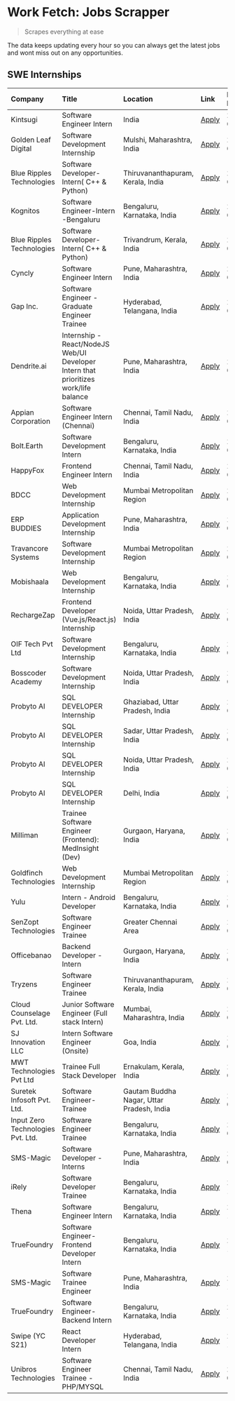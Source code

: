 # Work Fetch: Jobs Scrapper
> Scrapes everything at ease

The data keeps updating every hour so you can always get the latest jobs and wont miss out on any opportunities.

## SWE Internships
<!--START_SECTION:workfetch-->
| Company                           | Title                                                                                | Location                                  | Link                                                                                                                                                                                                                                                                                              | Date Posted   |
|:----------------------------------|:-------------------------------------------------------------------------------------|:------------------------------------------|:--------------------------------------------------------------------------------------------------------------------------------------------------------------------------------------------------------------------------------------------------------------------------------------------------|:--------------|
| Kintsugi                          | Software Engineer Intern                                                             | India                                     | [Apply](https://in.linkedin.com/jobs/view/software-engineer-intern-at-kintsugi-3857074071?position=43&pageNum=0&refId=FNofsaFfToa0KA93OdZbSQ%3D%3D&trackingId=pYrvi%2Fl3Hw7RCzOmebQtFw%3D%3D&trk=public_jobs_jserp-result_search-card)                                                            | 2024-03-16    |
| Golden Leaf Digital               | Software Development Internship                                                      | Mulshi, Maharashtra, India                | [Apply](https://in.linkedin.com/jobs/view/software-development-internship-at-golden-leaf-digital-3858085305?position=7&pageNum=0&refId=FNofsaFfToa0KA93OdZbSQ%3D%3D&trackingId=9UYBTsDF%2FmJj0KN0RKLXDw%3D%3D&trk=public_jobs_jserp-result_search-card)                                           | 2024-03-15    |
| Blue Ripples Technologies         | Software Developer- Intern( C++ & Python)                                            | Thiruvananthapuram, Kerala, India         | [Apply](https://in.linkedin.com/jobs/view/software-developer-intern-c%2B%2B-python-at-blue-ripples-technologies-3855594494?position=39&pageNum=0&refId=FNofsaFfToa0KA93OdZbSQ%3D%3D&trackingId=jqigQuLYm8%2F8IBuEO6DcvQ%3D%3D&trk=public_jobs_jserp-result_search-card)                           | 2024-03-14    |
| Kognitos                          | Software Engineer-Intern -Bengaluru                                                  | Bengaluru, Karnataka, India               | [Apply](https://in.linkedin.com/jobs/view/software-engineer-intern-bengaluru-at-kognitos-3855361239?position=20&pageNum=0&refId=FNofsaFfToa0KA93OdZbSQ%3D%3D&trackingId=Oxx2rADbtcP77xf%2FhiOyJg%3D%3D&trk=public_jobs_jserp-result_search-card)                                                  | 2024-03-13    |
| Blue Ripples Technologies         | Software Developer- Intern( C++  & Python)                                           | Trivandrum, Kerala, India                 | [Apply](https://in.linkedin.com/jobs/view/software-developer-intern-c%2B%2B-python-at-blue-ripples-technologies-3856150730?position=42&pageNum=0&refId=FNofsaFfToa0KA93OdZbSQ%3D%3D&trackingId=4lJhA7mGex%2F4whsP63rvRw%3D%3D&trk=public_jobs_jserp-result_search-card)                           | 2024-03-13    |
| Cyncly                            | Software Engineer Intern                                                             | Pune, Maharashtra, India                  | [Apply](https://in.linkedin.com/jobs/view/software-engineer-intern-at-cyncly-3853990178?position=48&pageNum=0&refId=FNofsaFfToa0KA93OdZbSQ%3D%3D&trackingId=bQ3W6DP4Xl%2B9VMesy2WcoQ%3D%3D&trk=public_jobs_jserp-result_search-card)                                                              | 2024-03-13    |
| Gap Inc.                          | Software Engineer - Graduate Engineer Trainee                                        | Hyderabad, Telangana, India               | [Apply](https://in.linkedin.com/jobs/view/software-engineer-graduate-engineer-trainee-at-gap-inc-3853818960?position=9&pageNum=0&refId=FNofsaFfToa0KA93OdZbSQ%3D%3D&trackingId=NCn1HhdDI5g%2FvFioLBKDTQ%3D%3D&trk=public_jobs_jserp-result_search-card)                                           | 2024-03-12    |
| Dendrite.ai                       | Internship - React/NodeJS Web/UI Developer Intern that prioritizes work/life balance | Pune, Maharashtra, India                  | [Apply](https://in.linkedin.com/jobs/view/internship-react-nodejs-web-ui-developer-intern-that-prioritizes-work-life-balance-at-dendrite-ai-3853583200?position=55&pageNum=0&refId=FNofsaFfToa0KA93OdZbSQ%3D%3D&trackingId=T1U0Z7nx78qwKN9KL55LNA%3D%3D&trk=public_jobs_jserp-result_search-card) | 2024-03-12    |
| Appian Corporation                | Software Engineer Intern (Chennai)                                                   | Chennai, Tamil Nadu, India                | [Apply](https://in.linkedin.com/jobs/view/software-engineer-intern-chennai-at-appian-corporation-3848335036?position=3&pageNum=0&refId=FNofsaFfToa0KA93OdZbSQ%3D%3D&trackingId=07FsevlkfGtftCJ7Uc2y9Q%3D%3D&trk=public_jobs_jserp-result_search-card)                                             | 2024-03-07    |
| Bolt.Earth                        | Software Development Intern                                                          | Bengaluru, Karnataka, India               | [Apply](https://in.linkedin.com/jobs/view/software-development-intern-at-bolt-earth-3849437038?position=25&pageNum=0&refId=FNofsaFfToa0KA93OdZbSQ%3D%3D&trackingId=dJC0VEnJrmZFvsh%2BO%2Fns7w%3D%3D&trk=public_jobs_jserp-result_search-card)                                                     | 2024-03-07    |
| HappyFox                          | Frontend Engineer Intern                                                             | Chennai, Tamil Nadu, India                | [Apply](https://in.linkedin.com/jobs/view/frontend-engineer-intern-at-happyfox-3848357951?position=52&pageNum=0&refId=FNofsaFfToa0KA93OdZbSQ%3D%3D&trackingId=7uabpEqW3jg2YvEJ7PxhCw%3D%3D&trk=public_jobs_jserp-result_search-card)                                                              | 2024-03-07    |
| BDCC                              | Web Development Internship                                                           | Mumbai Metropolitan Region                | [Apply](https://in.linkedin.com/jobs/view/web-development-internship-at-bdcc-3849712398?position=54&pageNum=0&refId=FNofsaFfToa0KA93OdZbSQ%3D%3D&trackingId=hBXftXbSA7pFA%2BYR1odShw%3D%3D&trk=public_jobs_jserp-result_search-card)                                                              | 2024-03-07    |
| ERP BUDDIES                       | Application Development Internship                                                   | Pune, Maharashtra, India                  | [Apply](https://in.linkedin.com/jobs/view/application-development-internship-at-erp-buddies-3848828144?position=31&pageNum=0&refId=FNofsaFfToa0KA93OdZbSQ%3D%3D&trackingId=G2V9nJORyIq2oC%2BBzRM2CQ%3D%3D&trk=public_jobs_jserp-result_search-card)                                               | 2024-03-06    |
| Travancore Systems                | Software Development Internship                                                      | Mumbai Metropolitan Region                | [Apply](https://in.linkedin.com/jobs/view/software-development-internship-at-travancore-systems-3847706952?position=13&pageNum=0&refId=FNofsaFfToa0KA93OdZbSQ%3D%3D&trackingId=2%2BZxm3Nbk1iD8Q5ccImrdA%3D%3D&trk=public_jobs_jserp-result_search-card)                                           | 2024-03-05    |
| Mobishaala                        | Web Development Internship                                                           | Bengaluru, Karnataka, India               | [Apply](https://in.linkedin.com/jobs/view/web-development-internship-at-mobishaala-3847710287?position=26&pageNum=0&refId=FNofsaFfToa0KA93OdZbSQ%3D%3D&trackingId=AENLVyvYFsMX1edIyJSxBw%3D%3D&trk=public_jobs_jserp-result_search-card)                                                          | 2024-03-05    |
| RechargeZap                       | Frontend Developer  (Vue.js/React.js) Internship                                     | Noida, Uttar Pradesh, India               | [Apply](https://in.linkedin.com/jobs/view/frontend-developer-vue-js-react-js-internship-at-rechargezap-3847708827?position=37&pageNum=0&refId=FNofsaFfToa0KA93OdZbSQ%3D%3D&trackingId=Z3NFO%2Bv%2ByjAIvovyh0W8kw%3D%3D&trk=public_jobs_jserp-result_search-card)                                  | 2024-03-05    |
| OIF Tech Pvt Ltd                  | Software Development Internship                                                      | Bengaluru, Karnataka, India               | [Apply](https://in.linkedin.com/jobs/view/software-development-internship-at-oif-tech-pvt-ltd-3846326596?position=6&pageNum=0&refId=FNofsaFfToa0KA93OdZbSQ%3D%3D&trackingId=vGpybW5PaL0moIkLnzVTug%3D%3D&trk=public_jobs_jserp-result_search-card)                                                | 2024-03-04    |
| Bosscoder Academy                 | Software Development Internship                                                      | Noida, Uttar Pradesh, India               | [Apply](https://in.linkedin.com/jobs/view/software-development-internship-at-bosscoder-academy-3846323827?position=15&pageNum=0&refId=FNofsaFfToa0KA93OdZbSQ%3D%3D&trackingId=JDmWAPypQEK7m5JFWDH5Rg%3D%3D&trk=public_jobs_jserp-result_search-card)                                              | 2024-03-04    |
| Probyto AI                        | SQL DEVELOPER Internship                                                             | Ghaziabad, Uttar Pradesh, India           | [Apply](https://in.linkedin.com/jobs/view/sql-developer-internship-at-probyto-ai-3846327640?position=50&pageNum=0&refId=FNofsaFfToa0KA93OdZbSQ%3D%3D&trackingId=OoPgBEjbTnagxcQsCScuaA%3D%3D&trk=public_jobs_jserp-result_search-card)                                                            | 2024-03-04    |
| Probyto AI                        | SQL DEVELOPER Internship                                                             | Sadar, Uttar Pradesh, India               | [Apply](https://in.linkedin.com/jobs/view/sql-developer-internship-at-probyto-ai-3846329214?position=53&pageNum=0&refId=FNofsaFfToa0KA93OdZbSQ%3D%3D&trackingId=RbUJc2XNL0xI8H%2BDcZTF6w%3D%3D&trk=public_jobs_jserp-result_search-card)                                                          | 2024-03-04    |
| Probyto AI                        | SQL DEVELOPER Internship                                                             | Noida, Uttar Pradesh, India               | [Apply](https://in.linkedin.com/jobs/view/sql-developer-internship-at-probyto-ai-3846328520?position=57&pageNum=0&refId=FNofsaFfToa0KA93OdZbSQ%3D%3D&trackingId=N0SQC8PFDJlasnIDerWH2g%3D%3D&trk=public_jobs_jserp-result_search-card)                                                            | 2024-03-04    |
| Probyto AI                        | SQL DEVELOPER Internship                                                             | Delhi, India                              | [Apply](https://in.linkedin.com/jobs/view/sql-developer-internship-at-probyto-ai-3846324863?position=60&pageNum=0&refId=FNofsaFfToa0KA93OdZbSQ%3D%3D&trackingId=Is2cS9Y3QLoRsYMrLvyDWg%3D%3D&trk=public_jobs_jserp-result_search-card)                                                            | 2024-03-04    |
| Milliman                          | Trainee Software Engineer (Frontend): MedInsight (Dev)                               | Gurgaon, Haryana, India                   | [Apply](https://in.linkedin.com/jobs/view/trainee-software-engineer-frontend-medinsight-dev-at-milliman-3792874280?position=10&pageNum=0&refId=FNofsaFfToa0KA93OdZbSQ%3D%3D&trackingId=Yw%2F3FJbWvobIFDxjhOe2wQ%3D%3D&trk=public_jobs_jserp-result_search-card)                                   | 2024-03-01    |
| Goldfinch Technologies            | Web Development Internship                                                           | Mumbai Metropolitan Region                | [Apply](https://in.linkedin.com/jobs/view/web-development-internship-at-goldfinch-technologies-3837823879?position=58&pageNum=0&refId=FNofsaFfToa0KA93OdZbSQ%3D%3D&trackingId=ZUYOTlyYnjFHNK6errZ8Yg%3D%3D&trk=public_jobs_jserp-result_search-card)                                              | 2024-02-22    |
| Yulu                              | Intern - Android Developer                                                           | Bengaluru, Karnataka, India               | [Apply](https://in.linkedin.com/jobs/view/intern-android-developer-at-yulu-3834459982?position=59&pageNum=0&refId=FNofsaFfToa0KA93OdZbSQ%3D%3D&trackingId=BiAtUdnQzRmwx55G2B6LJg%3D%3D&trk=public_jobs_jserp-result_search-card)                                                                  | 2024-02-19    |
| SenZopt Technologies              | Software Engineer Trainee                                                            | Greater Chennai Area                      | [Apply](https://in.linkedin.com/jobs/view/software-engineer-trainee-at-senzopt-technologies-3827688781?position=41&pageNum=0&refId=FNofsaFfToa0KA93OdZbSQ%3D%3D&trackingId=ufqKyDNtB48XClGkbdzgMQ%3D%3D&trk=public_jobs_jserp-result_search-card)                                                 | 2024-02-12    |
| Officebanao                       | Backend Developer - Intern                                                           | Gurgaon, Haryana, India                   | [Apply](https://in.linkedin.com/jobs/view/backend-developer-intern-at-officebanao-3814263731?position=32&pageNum=0&refId=FNofsaFfToa0KA93OdZbSQ%3D%3D&trackingId=WbqZZxJn5I6BTlxB0Eq9tQ%3D%3D&trk=public_jobs_jserp-result_search-card)                                                           | 2024-01-31    |
| Tryzens                           | Software Engineer Trainee                                                            | Thiruvananthapuram, Kerala, India         | [Apply](https://in.linkedin.com/jobs/view/software-engineer-trainee-at-tryzens-3809363491?position=46&pageNum=0&refId=FNofsaFfToa0KA93OdZbSQ%3D%3D&trackingId=hhLgRi83CwyO2YkbbPNAKA%3D%3D&trk=public_jobs_jserp-result_search-card)                                                              | 2024-01-18    |
| Cloud Counselage Pvt. Ltd.        | Junior Software Engineer (Full stack Intern)                                         | Mumbai, Maharashtra, India                | [Apply](https://in.linkedin.com/jobs/view/junior-software-engineer-full-stack-intern-at-cloud-counselage-pvt-ltd-3803132814?position=30&pageNum=0&refId=FNofsaFfToa0KA93OdZbSQ%3D%3D&trackingId=Bif5gaarcYFPm5KdTyBn9g%3D%3D&trk=public_jobs_jserp-result_search-card)                            | 2024-01-11    |
| SJ Innovation LLC                 | Intern Software Engineer (Onsite)                                                    | Goa, India                                | [Apply](https://in.linkedin.com/jobs/view/intern-software-engineer-onsite-at-sj-innovation-llc-3799959011?position=51&pageNum=0&refId=FNofsaFfToa0KA93OdZbSQ%3D%3D&trackingId=Dh09crFc1J4FRjFBBazK%2Fw%3D%3D&trk=public_jobs_jserp-result_search-card)                                            | 2024-01-11    |
| MWT Technologies Pvt Ltd          | Trainee Full Stack Developer                                                         | Ernakulam, Kerala, India                  | [Apply](https://in.linkedin.com/jobs/view/trainee-full-stack-developer-at-mwt-technologies-pvt-ltd-3800921715?position=11&pageNum=0&refId=FNofsaFfToa0KA93OdZbSQ%3D%3D&trackingId=2bJ1rTxSR7tx9UJ%2FTqkw9g%3D%3D&trk=public_jobs_jserp-result_search-card)                                        | 2024-01-09    |
| Suretek Infosoft Pvt. Ltd.        | Software Engineer-Trainee                                                            | Gautam Buddha Nagar, Uttar Pradesh, India | [Apply](https://in.linkedin.com/jobs/view/software-engineer-trainee-at-suretek-infosoft-pvt-ltd-3800934643?position=27&pageNum=0&refId=FNofsaFfToa0KA93OdZbSQ%3D%3D&trackingId=kY%2B97dexAzjgi7I8%2FEmxfg%3D%3D&trk=public_jobs_jserp-result_search-card)                                         | 2024-01-09    |
| Input Zero Technologies Pvt. Ltd. | Software Engineer Trainee                                                            | Bengaluru, Karnataka, India               | [Apply](https://in.linkedin.com/jobs/view/software-engineer-trainee-at-input-zero-technologies-pvt-ltd-3800927643?position=34&pageNum=0&refId=FNofsaFfToa0KA93OdZbSQ%3D%3D&trackingId=w2U9MkwUZwzFp9fHzlHFBw%3D%3D&trk=public_jobs_jserp-result_search-card)                                      | 2024-01-09    |
| SMS-Magic                         | Software Developer -Interns                                                          | Pune, Maharashtra, India                  | [Apply](https://in.linkedin.com/jobs/view/software-developer-interns-at-sms-magic-3799485343?position=40&pageNum=0&refId=FNofsaFfToa0KA93OdZbSQ%3D%3D&trackingId=Z637TU6L49rEqqH50oXbng%3D%3D&trk=public_jobs_jserp-result_search-card)                                                           | 2024-01-05    |
| iRely                             | Software Developer Trainee                                                           | Bengaluru, Karnataka, India               | [Apply](https://in.linkedin.com/jobs/view/software-developer-trainee-at-irely-3801577534?position=18&pageNum=0&refId=FNofsaFfToa0KA93OdZbSQ%3D%3D&trackingId=1oNUM3goXgN2B97%2BwND75w%3D%3D&trk=public_jobs_jserp-result_search-card)                                                             | 2023-12-22    |
| Thena                             | Software Engineer Intern                                                             | Bengaluru, Karnataka, India               | [Apply](https://in.linkedin.com/jobs/view/software-engineer-intern-at-thena-3778731751?position=22&pageNum=0&refId=FNofsaFfToa0KA93OdZbSQ%3D%3D&trackingId=HcEXevf1%2FdDTxJfKRU9SEA%3D%3D&trk=public_jobs_jserp-result_search-card)                                                               | 2023-12-05    |
| TrueFoundry                       | Software Engineer- Frontend Developer Intern                                         | Bengaluru, Karnataka, India               | [Apply](https://in.linkedin.com/jobs/view/software-engineer-frontend-developer-intern-at-truefoundry-3790095058?position=21&pageNum=0&refId=FNofsaFfToa0KA93OdZbSQ%3D%3D&trackingId=wLM7uOOw%2BkokmuNsL4DbhA%3D%3D&trk=public_jobs_jserp-result_search-card)                                      | 2023-11-24    |
| SMS-Magic                         | Software Trainee Engineer                                                            | Pune, Maharashtra, India                  | [Apply](https://in.linkedin.com/jobs/view/software-trainee-engineer-at-sms-magic-3761409781?position=33&pageNum=0&refId=FNofsaFfToa0KA93OdZbSQ%3D%3D&trackingId=RVAuosT0Qe7CmS3lSbSevQ%3D%3D&trk=public_jobs_jserp-result_search-card)                                                            | 2023-11-16    |
| TrueFoundry                       | Software Engineer-Backend Intern                                                     | Bengaluru, Karnataka, India               | [Apply](https://in.linkedin.com/jobs/view/software-engineer-backend-intern-at-truefoundry-3779508170?position=36&pageNum=0&refId=FNofsaFfToa0KA93OdZbSQ%3D%3D&trackingId=McLn9unuej00Q8al27pspA%3D%3D&trk=public_jobs_jserp-result_search-card)                                                   | 2023-11-10    |
| Swipe (YC S21)                    | React Developer Intern                                                               | Hyderabad, Telangana, India               | [Apply](https://in.linkedin.com/jobs/view/react-developer-intern-at-swipe-yc-s21-3737600089?position=23&pageNum=0&refId=FNofsaFfToa0KA93OdZbSQ%3D%3D&trackingId=eIyWAmcnuinELBO5GJtdhw%3D%3D&trk=public_jobs_jserp-result_search-card)                                                            | 2023-10-13    |
| Unibros Technologies              | Software Engineer Trainee - PHP/MYSQL                                                | Chennai, Tamil Nadu, India                | [Apply](https://in.linkedin.com/jobs/view/software-engineer-trainee-php-mysql-at-unibros-technologies-3656599241?position=45&pageNum=0&refId=FNofsaFfToa0KA93OdZbSQ%3D%3D&trackingId=bDXzBeNEtoghjtjN88txYg%3D%3D&trk=public_jobs_jserp-result_search-card)                                       | 2023-06-12    |
<!--END_SECTION:workfetch-->
